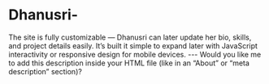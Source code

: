 # Dhanusri-
  The site is fully customizable — Dhanusri can later update her bio, skills, and project details easily. It’s built it simple to expand later with JavaScript interactivity or responsive design for mobile devices.   ---  Would you like me to add this description inside your HTML file (like in an “About” or “meta description” section)?
